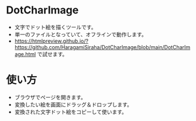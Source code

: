 # DotCharImage
- 文字でドット絵を描くツールです。
- 単一のファイルとなっていて、オフラインで動作します。
- https://htmlpreview.github.io/?https://github.com/HaragamiSiraha/DotCharImage/blob/main/DotCharImage.html で試せます。

# 使い方
- ブラウザでページを開きます。
- 変換したい絵を画面にドラッグ＆ドロップします。
- 変換された文字ドット絵をコピーして使います。
